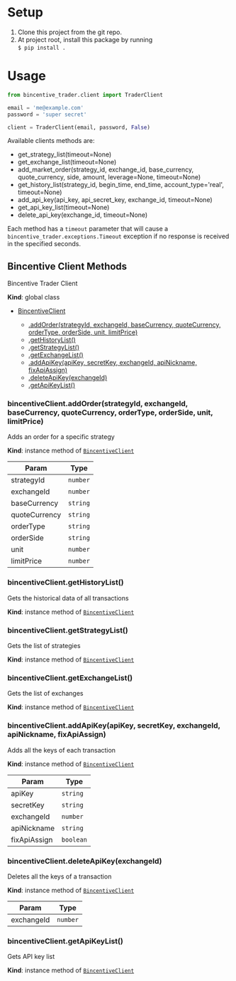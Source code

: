 # Setup

1. Clone this project from the git repo.
2. At project root, install this package by running  
   `$ pip install .`

# Usage

```python
from bincentive_trader.client import TraderClient

email = 'me@example.com'
password = 'super secret'

client = TraderClient(email, password, False)

```

Available clients methods are:
- get_strategy_list(timeout=None)
- get_exchange_list(timeout=None)
- add_market_order(strategy_id, exchange_id, base_currency, quote_currency, side, amount, leverage=None, timeout=None)
- get_history_list(strategy_id, begin_time, end_time, account_type='real', timeout=None)
- add_api_key(api_key, api_secret_key, exchange_id, timeout=None)
- get_api_key_list(timeout=None)
- delete_api_key(exchange_id, timeout=None)

Each method has a `timeout` parameter that will cause a `bincentive_trader.exceptions.Timeout`
exception if no response is received in the specified seconds.

<a name="BincentiveClient"></a>

## Bincentive Client Methods
Bincentive Trader Client

**Kind**: global class  

* [BincentiveClient](#BincentiveClient)
    
    * [.addOrder(strategyId, exchangeId, baseCurrency, quoteCurrency, orderType, orderSide, unit, limitPrice)](#BincentiveClient+addOrder)
    * [.getHistoryList()](#BincentiveClient+getHistoryList)
    * [.getStrategyList()](#BincentiveClient+getStrategyList)
    * [.getExchangeList()](#BincentiveClient+getExchangeList)
    * [.addApiKey(apiKey, secretKey, exchangeId, apiNickname, fixApiAssign)](#BincentiveClient+addApiKey)
    * [.deleteApiKey(exchangeId)](#BincentiveClient+deleteApiKey)
    * [.getApiKeyList()](#BincentiveClient+getApiKeyList)

<a name="new_BincentiveClient_new"></a>

<a name="BincentiveClient+addOrder"></a>

### bincentiveClient.addOrder(strategyId, exchangeId, baseCurrency, quoteCurrency, orderType, orderSide, unit, limitPrice)
Adds an order for a specific strategy

**Kind**: instance method of [<code>BincentiveClient</code>](#BincentiveClient)  

| Param | Type |
| --- | --- |
| strategyId | <code>number</code> | 
| exchangeId | <code>number</code> | 
| baseCurrency | <code>string</code> | 
| quoteCurrency | <code>string</code> | 
| orderType | <code>string</code> | 
| orderSide | <code>string</code> | 
| unit | <code>number</code> | 
| limitPrice | <code>number</code> | 

<a name="BincentiveClient+getHistoryList"></a>

### bincentiveClient.getHistoryList()
Gets the historical data of all transactions

**Kind**: instance method of [<code>BincentiveClient</code>](#BincentiveClient)  


<a name="BincentiveClient+getStrategyList"></a>

### bincentiveClient.getStrategyList()
Gets the list of strategies

**Kind**: instance method of [<code>BincentiveClient</code>](#BincentiveClient)  
 
<a name="BincentiveClient+getExchangeList"></a>

### bincentiveClient.getExchangeList()
Gets the list of exchanges 

**Kind**: instance method of [<code>BincentiveClient</code>](#BincentiveClient)  
<a name="BincentiveClient+addApiKey"></a>

### bincentiveClient.addApiKey(apiKey, secretKey, exchangeId, apiNickname, fixApiAssign)
Adds all the keys of each transaction

**Kind**: instance method of [<code>BincentiveClient</code>](#BincentiveClient)  

| Param | Type |
| --- | --- |
| apiKey | <code>string</code> | 
| secretKey | <code>string</code> | 
| exchangeId | <code>number</code> | 
| apiNickname | <code>string</code> | 
| fixApiAssign | <code>boolean</code> | 

<a name="BincentiveClient+deleteApiKey"></a>

### bincentiveClient.deleteApiKey(exchangeId)
Deletes all the keys of a transaction

**Kind**: instance method of [<code>BincentiveClient</code>](#BincentiveClient)  

| Param | Type |
| --- | --- |
| exchangeId | <code>number</code> | 

<a name="BincentiveClient+getApiKeyList"></a>

### bincentiveClient.getApiKeyList()
Gets API key list

**Kind**: instance method of [<code>BincentiveClient</code>](#BincentiveClient)  


